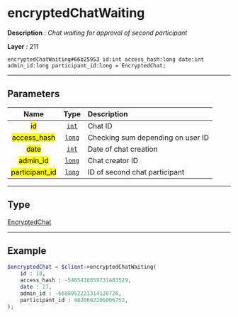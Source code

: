 # encryptedChatWaiting

**Description** : *Chat waiting for approval of second participant*

**Layer** : 211

```tl
encryptedChatWaiting#66b25953 id:int access_hash:long date:int admin_id:long participant_id:long = EncryptedChat;
```

---

## Parameters

| Name | Type | Description |
| :---: | :---: | :--- |
| <mark>id</mark> | [`int`](type/int) | Chat ID |
| <mark>access_hash</mark> | [`long`](type/long) | Checking sum depending on user ID |
| <mark>date</mark> | [`int`](type/int) | Date of chat creation |
| <mark>admin_id</mark> | [`long`](type/long) | Chat creator ID |
| <mark>participant_id</mark> | [`long`](type/long) | ID of second chat participant |

---

## Type

[EncryptedChat](type/EncryptedChat)

---

## Example

```php
$encryptedChat = $client->encryptedChatWaiting(
	id : 18,
	access_hash : -5465418059731403529,
	date : 27,
	admin_id : -6698952221314120726,
	participant_id : 9820002206006752,
);
```